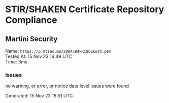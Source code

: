 # STIR/SHAKEN Certificate Repository Compliance

## Martini Security

Name: `https://p.mtsec.me/2884/B4kRi8OEkwYX.pem`\
Tested At: 15 Nov 23 16:49 UTC\
Time: 3ms

### Issues

no warning, or error, or notice date level issues were found

Generated: 15 Nov 23 16:51 UTC